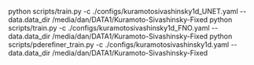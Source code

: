 python scripts/train.py -c ./configs/kuramotosivashinsky1d_UNET.yaml --data.data_dir /media/dan/DATA1/Kuramoto-Sivashinsky-Fixed
python scripts/train.py -c ./configs/kuramotosivashinsky1d_FNO.yaml --data.data_dir /media/dan/DATA1/Kuramoto-Sivashinsky-Fixed
python scripts/pderefiner_train.py -c ./configs/kuramotosivashinsky1d.yaml --data.data_dir /media/dan/DATA1/Kuramoto-Sivashinsky-Fixed